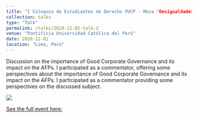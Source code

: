 ```yaml
---
title: "I Coloquio de Estudiantes de Derecho PUCP - Mesa "Desigualdades Sociales" "
collection: talks
type: "Talk"
permalink: /talks/2020-12-02-talk-2
venue: "Pontificia Universidad Católica del Perú"
date: 2020-12-02
location: "Lima, Perú"
---
```


Discussion on the importance of Good Corporate Governance and its impact on the AFPs. I participated as a commentator, offering some perspectives about the importance of Good Corporate Governance and its impact on the AFPs. I participated as a commentator providing some perspectives on the discussed subject.

<img src="https://raw.githack.com/condehub5/condehub5.github.io/master/_talks/colloquium.jpg" class="center" />

[See the full event here:](https://www.facebook.com/cfderechopucp/videos/678461586206742/)